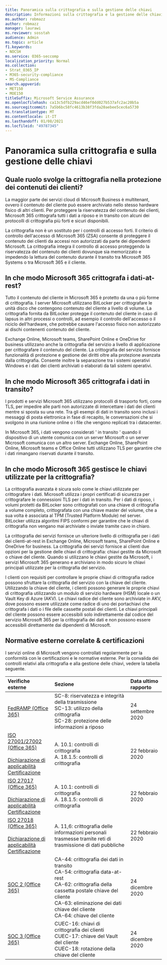 ```yaml
---
title: Panoramica sulla crittografia e sulla gestione delle chiavi
description: Informazioni sulla crittografia e la gestione delle chiavi in Microsoft 365
ms.author: robmazz
author: robmazz
manager: laurawi
ms.reviewer: sosstah
audience: Admin
ms.topic: article
f1.keywords:
- NOCSH
ms.service: O365-seccomp
localization_priority: Normal
ms.collection:
- Strat_O365_IP
- M365-security-compliance
- MS-Compliance
search.appverid:
- MET150
- MOE150
titleSuffix: Microsoft Service Assurance
ms.openlocfilehash: ca13c5dfb229acd46ef0dd027b537afc2ac20b5a
ms.sourcegitcommit: 7a5b6bc58fc4613b38f3fda20aebee5cec6a5730
ms.translationtype: MT
ms.contentlocale: it-IT
ms.lasthandoff: 01/08/2021
ms.locfileid: "49787345"
---
```

# <a name="encryption-and-key-management-overview"></a>Panoramica sulla crittografia e sulla gestione delle chiavi

## <a name="what-role-does-encryption-play-in-protecting-customer-content"></a>Quale ruolo svolge la crittografia nella protezione dei contenuti dei clienti?

La maggior parte dei servizi cloud di Microsoft Business è multitenant, ovvero il contenuto del cliente può essere archiviato nello stesso hardware fisico di altri clienti. Per proteggere la riservatezza del contenuto dei clienti, Microsoft 365 crittografa tutti i dati a riposo e in transito con alcuni dei protocolli di crittografia più forti e sicuri disponibili.

La crittografia non è un sostituto per i controlli di accesso forti. Il criterio di controllo dell'accesso di Microsoft 365 (ZSA) consente di proteggere il contenuto dei clienti da accessi non autorizzati da parte dei dipendenti Microsoft. La crittografia integra il controllo di accesso proteggendo la riservatezza del contenuto dei clienti dovunque sia memorizzato e impedendo la lettura del contenuto durante il transito tra Microsoft 365 Systems o tra Microsoft 365 e il cliente.

## <a name="how-does-microsoft-365-encrypt-data-at-rest"></a>In che modo Microsoft 365 crittografa i dati-at-rest?

Tutto il contenuto del cliente in Microsoft 365 è protetto da una o più forme di crittografia. I server Microsoft utilizzano BitLocker per crittografare le unità disco che contengono contenuto del cliente a livello di volume. La crittografia fornita da BitLocker protegge il contenuto del cliente in caso di lapsus in altri processi o controlli, ad esempio il controllo dell'accesso o il riciclo dell'hardware, che potrebbe causare l'accesso fisico non autorizzato ai dischi contenenti contenuto del cliente.

Exchange Online, Microsoft teams, SharePoint Online e OneDrive for business utilizzano anche la crittografia del servizio a livello di applicazione per crittografare il contenuto del cliente. La crittografia del servizio fornisce funzionalità di protezione e gestione dei diritti oltre alla protezione avanzata dalla crittografia. Consente inoltre la separazione tra i sistemi operativi Windows e i dati dei clienti archiviati o elaborati da tali sistemi operativi.

## <a name="how-does-microsoft-365-encrypt-data-in-transit"></a>In che modo Microsoft 365 crittografa i dati in transito?

I prodotti e servizi Microsoft 365 utilizzano protocolli di trasporto forti, come TLS, per impedire alle parti non autorizzate di intercettare i dati dei clienti mentre si sposta su una rete. Tra gli esempi di dati in transito sono inclusi i messaggi di posta elettronica in fase di recapito, le conversazioni che si svolgono in una riunione online o i file che vengono replicati tra i datacenter.

In Microsoft 365, i dati vengono considerati ' in transito ' quando il dispositivo di un utente comunica con un server Microsoft o un server Microsoft comunica con un altro server. Exchange Online, SharePoint Online, Microsoft teams e Office Online tutti utilizzano TLS per garantire che i dati rimangano riservati durante il transito.

## <a name="how-does-microsoft-365-manage-the-keys-used-for-encryption"></a>In che modo Microsoft 365 gestisce le chiavi utilizzate per la crittografia?

La crittografia avanzata è sicura solo come le chiavi utilizzate per crittografare i dati. Microsoft utilizza i propri certificati di sicurezza per crittografare le connessioni TLS per i dati in transito. Per i dati di riposo, i volumi protetti da BitLocker sono crittografati con una chiave di crittografia a volume completo, crittografata con una chiave master del volume, che a sua volta è associata al TPM (Trusted Platform Module) nel server. BitLocker utilizza algoritmi FIPS conformi per garantire che le chiavi di crittografia non vengano mai archiviate o inviate tramite cavo in chiaro.

La crittografia dei servizi fornisce un ulteriore livello di crittografia per i dati dei clienti-at-rest in Exchange Online, Microsoft teams, SharePoint Online e OneDrive for business. La crittografia dei servizi fornisce ai clienti due opzioni per la gestione delle chiavi di crittografia: chiavi gestite da Microsoft o chiave del cliente. Quando si utilizzano le chiavi gestite da Microsoft, i servizi Microsoft 365 generano e archiviano in modo sicuro le chiavi principali utilizzate per la crittografia del servizio.

I clienti con requisiti per controllare le proprie chiavi di crittografia radice possono sfruttare la crittografia del servizio con la chiave del cliente. Utilizzando la chiave del cliente, i clienti possono generare le proprie chiavi di crittografia utilizzando un modulo di servizio hardware (HSM) locale o un Vault Key di Azure (AKV). Le chiavi radice del cliente sono archiviate in AKV, dove possono essere utilizzate come radice di uno dei portachiavi che crittografa i dati o i file delle cassette postali dei clienti. Le chiavi principali del cliente possono essere accessibili solo indirettamente dal codice del servizio Microsoft 365 per la crittografia dei dati e non possono essere accessibili direttamente dai dipendenti di Microsoft.

## <a name="related-external-regulations--certifications"></a>Normative esterne correlate & certificazioni

I servizi online di Microsoft vengono controllati regolarmente per la conformità con le certificazioni e le normative esterne. Per la convalida dei controlli relativi alla crittografia e alla gestione delle chiavi, vedere la tabella seguente.

| **Verifiche esterne** | **Sezione** | **Data ultimo rapporto** |
|:--------------------|:------------|:-----------------------|
| [FedRAMP (Office 365)](https://compliance.microsoft.com/compliancemanager) | SC-8: riservatezza e integrità della trasmissione <br> SC-13: utilizzo della crittografia <br> SC-28: protezione delle informazioni a riposo <br>  | 24 settembre 2020 |
| [ISO 27001/27002 (Office 365)](https://servicetrust.microsoft.com/ViewPage/MSComplianceGuideV3?command=Download&downloadType=Document&downloadId=d7864d4f-e053-4cc4-a964-fa526d07c3be&tab=7027ead0-3d6b-11e9-b9e1-290b1eb4cdeb&docTab=7027ead0-3d6b-11e9-b9e1-290b1eb4cdeb_ISO_Reports) <br><br> [Dichiarazione di applicabilità](https://servicetrust.microsoft.com/ViewPage/MSComplianceGuide?command=Download&downloadType=Document&downloadId=8ee1e46b-2ada-4e7b-bb7d-4c55a8cb6fcd&docTab=4ce99610-c9c0-11e7-8c2c-f908a777fa4d_ISO_Reports) <br> [Certificazione](https://servicetrust.microsoft.com/ViewPage/MSComplianceGuideV3?command=Download&downloadType=Document&downloadId=1e84a14a-2468-45ac-9412-5e53250d57ec&tab=7027ead0-3d6b-11e9-b9e1-290b1eb4cdeb&docTab=7027ead0-3d6b-11e9-b9e1-290b1eb4cdeb_ISO_Reports) | A. 10.1: controlli di crittografia <br> A. 18.1.5: controlli di crittografia | 22 febbraio 2020 |
| [ISO 27017 (Office 365)](https://servicetrust.microsoft.com/ViewPage/MSComplianceGuideV3?command=Download&downloadType=Document&downloadId=d7864d4f-e053-4cc4-a964-fa526d07c3be&tab=7027ead0-3d6b-11e9-b9e1-290b1eb4cdeb&docTab=7027ead0-3d6b-11e9-b9e1-290b1eb4cdeb_ISO_Reports) <br><br> [Dichiarazione di applicabilità](https://servicetrust.microsoft.com/ViewPage/MSComplianceGuide?command=Download&downloadType=Document&downloadId=8ee1e46b-2ada-4e7b-bb7d-4c55a8cb6fcd&docTab=4ce99610-c9c0-11e7-8c2c-f908a777fa4d_ISO_Reports) <br> [Certificazione](https://servicetrust.microsoft.com/ViewPage/MSComplianceGuideV3?command=Download&downloadType=Document&downloadId=70de0999-5451-43a3-9ef4-761e8fbfb1a3&tab=7027ead0-3d6b-11e9-b9e1-290b1eb4cdeb&docTab=7027ead0-3d6b-11e9-b9e1-290b1eb4cdeb_ISO_Reports) | A. 10.1: controlli di crittografia <br> A. 18.1.5: controlli di crittografia | 22 febbraio 2020 |
| [ISO 27018 (Office 365)](https://servicetrust.microsoft.com/ViewPage/MSComplianceGuideV3?command=Download&downloadType=Document&downloadId=d7864d4f-e053-4cc4-a964-fa526d07c3be&tab=7027ead0-3d6b-11e9-b9e1-290b1eb4cdeb&docTab=7027ead0-3d6b-11e9-b9e1-290b1eb4cdeb_ISO_Reports) <br><br> [Dichiarazione di applicabilità](https://servicetrust.microsoft.com/ViewPage/MSComplianceGuide?command=Download&downloadType=Document&downloadId=8ee1e46b-2ada-4e7b-bb7d-4c55a8cb6fcd&docTab=4ce99610-c9c0-11e7-8c2c-f908a777fa4d_ISO_Reports) <br> [Certificazione](https://servicetrust.microsoft.com/ViewPage/MSComplianceGuideV3?command=Download&downloadType=Document&downloadId=43e89534-f48d-42ea-a7a7-3523ff516036&tab=7027ead0-3d6b-11e9-b9e1-290b1eb4cdeb&docTab=7027ead0-3d6b-11e9-b9e1-290b1eb4cdeb_ISO_Reports) | A. 11,6: crittografia delle informazioni personali trasmesse tramite reti di trasmissione di dati pubbliche | 22 febbraio 2020 |
| [SOC 2 (Office 365)](https://servicetrust.microsoft.com/ViewPage/MSComplianceGuideV3?command=Download&downloadType=Document&downloadId=a73c1738-7892-42b7-acd3-87b6371c53f6&tab=7027ead0-3d6b-11e9-b9e1-290b1eb4cdeb&docTab=7027ead0-3d6b-11e9-b9e1-290b1eb4cdeb_SOC_%2F_SSAE_16_Reports) | CA-44: crittografia dei dati in transito <br> CA-54: crittografia data-at-rest <br> CA-62: crittografia della cassetta postale chiave del cliente <br> CA-63: eliminazione dei dati chiave del cliente <br> CA-64: chiave del cliente | 24 dicembre 2020 |
| [SOC 3 (Office 365)](https://servicetrust.microsoft.com/ViewPage/MSComplianceGuideV3?command=Download&downloadType=Document&downloadId=274054e5-4968-48d2-bf94-9a8eda5d7a93&tab=7027ead0-3d6b-11e9-b9e1-290b1eb4cdeb&docTab=7027ead0-3d6b-11e9-b9e1-290b1eb4cdeb_SOC_%2F_SSAE_16_Reports) | CUEC-16: chiavi di crittografia dei clienti <br> CUEC-17: chiave del Vault del cliente <br>  CUEC-18: rotazione della chiave del cliente| 24 dicembre 2020 |
